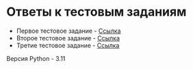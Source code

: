 # Ответы к тестовым заданиям

* Первое тестовое задание - [Ссылка](https://github.com/xaivan95/TestTaskPython/blob/main/AnserTaskOne/README.md)
* Второе тестовое задание - [Ссылка](https://github.com/xaivan95/TestTaskPython/blob/main/AnserTaskTwo/src/README.md)
* Третие тестовое задание - [Ссылка](https://github.com/xaivan95/TestTaskPython/blob/main/AnserTaskThree/README.md)

Версия Python - 3.11
